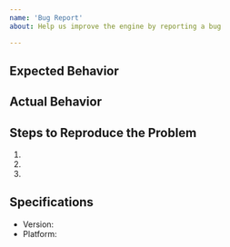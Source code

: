```yaml
---
name: 'Bug Report' 
about: Help us improve the engine by reporting a bug

---
```


## Expected Behavior

## Actual Behavior

## Steps to Reproduce the Problem

1.
1.
1.

## Specifications

- Version:
- Platform: